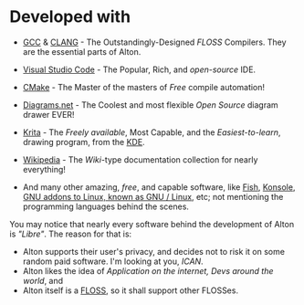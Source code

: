 # Developed with

* [GCC](https://gcc.gnu.org/) & [CLANG](https://clang.llvm.org/) - The Outstandingly-Designed *FLOSS* Compilers. They are the essential parts of Alton.

* [Visual Studio Code](https://code.visualstudio.com/) - The Popular, Rich, and *open-source* IDE.

* [CMake](https://cmake.org/) - The Master of the masters of *Free* compile automation!

* [Diagrams.net](https://www.diagrams.net/) - The Coolest and most flexible *Open Source* diagram drawer EVER!

* [Krita](https://krita.org/) - The *Freely available*, Most Capable, and the *Easiest-to-learn*, drawing program, from the [KDE](https://kde.org/).

* [Wikipedia](https://www.wikipedia.org/) - The *Wiki*-type documentation collection for nearly everything!

* And many other amazing, *free*, and capable software, like [Fish](https://fishshell.com), [Konsole](https://konsole.kde.org/), [GNU addons to Linux, known as GNU / Linux](https://www.gnu.org/), etc; not mentioning the programming languages behind the scenes.

You may notice that nearly every software behind the development of Alton is _"Libre"_. The reason for that is:

* Alton supports their user's privacy, and decides not to risk it on some random paid software. I'm looking at you, _ICAN_.
* Alton likes the idea of *Application on the internet, Devs around the world*, and
* Alton itself is a [FLOSS](https://en.wikipedia.org/wiki/Free_and_open-source_software), so it shall support other FLOSSes.
